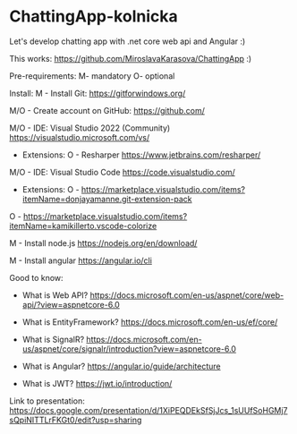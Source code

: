 # ChattingApp-kolnicka
Let's develop chatting app with .net core web api and Angular :)

This works: https://github.com/MiroslavaKarasova/ChattingApp :)

Pre-requirements:
M- mandatory
O- optional

Install:
M - Install Git: https://gitforwindows.org/

M/O - Create account on GitHub: https://github.com/

M/O - IDE: Visual Studio 2022 (Community) https://visualstudio.microsoft.com/vs/
  - Extensions:
  O - Resharper https://www.jetbrains.com/resharper/
  
M/O - IDE: Visual Studio Code https://code.visualstudio.com/
  - Extensions:
O -   https://marketplace.visualstudio.com/items?itemName=donjayamanne.git-extension-pack

O -   https://marketplace.visualstudio.com/items?itemName=kamikillerto.vscode-colorize


M - Install node.js https://nodejs.org/en/download/

M - Install angular https://angular.io/cli

Good to know:

- What is Web API? https://docs.microsoft.com/en-us/aspnet/core/web-api/?view=aspnetcore-6.0

- What is EntityFramework? https://docs.microsoft.com/en-us/ef/core/

- What is SignalR? https://docs.microsoft.com/en-us/aspnet/core/signalr/introduction?view=aspnetcore-6.0

- What is Angular? https://angular.io/guide/architecture

- What is JWT? https://jwt.io/introduction/

Link to presentation: https://docs.google.com/presentation/d/1XiPEQDEkSfSjJcs_1sUUfSoHGMj7sQpiNITTLrFKGt0/edit?usp=sharing
